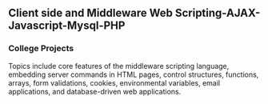 ## Client side and Middleware Web Scripting-AJAX-Javascript-Mysql-PHP
### College Projects
Topics include core features of the middleware scripting language, embedding server commands in HTML pages, control structures, functions, arrays, form validations, cookies, environmental variables, email applications, and database-driven web applications.
